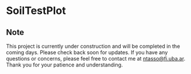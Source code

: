 # SoilTestPlot

## Note
This project is currently under construction and will be completed in the coming days. Please check back soon for updates. If you have any questions or concerns, please feel free to contact me at ntasso@fi.uba.ar. Thank you for your patience and understanding.
